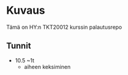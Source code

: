 # Kuvaus

Tämä on HY:n TKT20012 kurssin palautusrepo

## Tunnit

- 10.5 ~1t
    - aiheen keksiminen

